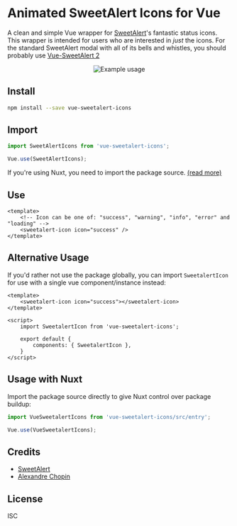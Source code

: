 # Animated SweetAlert Icons for Vue
A clean and simple Vue wrapper for [SweetAlert](https://sweetalert.js.org/)'s fantastic status icons. This wrapper is intended for users who are interested in _just_ the icons. For the standard SweetAlert modal with all of its bells and whistles, you should probably use [Vue-SweetAlert 2](https://github.com/avil13/vue-sweetalert2#readme)

<p align="center">
    <img src="https://gyazo.com/a045a1b5c96860c6e75ed0c7e48a3c81/raw" alt="Example usage">
</p>

## Install
```bash
npm install --save vue-sweetalert-icons
```

## Import
```js
import SweetAlertIcons from 'vue-sweetalert-icons';

Vue.use(SweetAlertIcons);
```
If you're using Nuxt, you need to import the package source. [(read more)](#usage-with-nuxt)

## Use
```vue
<template>
    <!-- Icon can be one of: "success", "warning", "info", "error" and "loading" -->
    <sweetalert-icon icon="success" />
</template>
```

## Alternative Usage
If you'd rather not use the package globally, you can import `SweetalertIcon` for use with a single vue
component/instance instead:
```vue
<template>
    <sweetalert-icon icon="success"></sweetalert-icon>
</template>

<script>
    import SweetalertIcon from 'vue-sweetalert-icons';

    export default {
        components: { SweetalertIcon },
    }
</script>
```

## Usage with Nuxt
Import the package source directly to give Nuxt control over package buildup:
```js
import VueSweetalertIcons from 'vue-sweetalert-icons/src/entry';

Vue.use(VueSweetalertIcons);
```

## Credits
- [SweetAlert](https://sweetalert.js.org/)
- [Alexandre Chopin](https://codepen.io/alexchopin/)

## License
ISC
